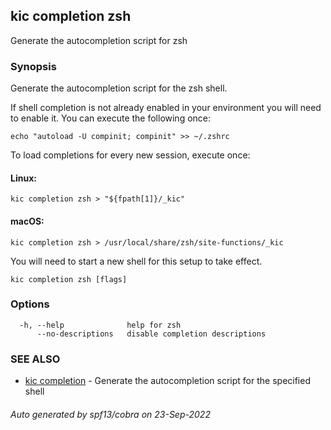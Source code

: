 ## kic completion zsh

Generate the autocompletion script for zsh

### Synopsis

Generate the autocompletion script for the zsh shell.

If shell completion is not already enabled in your environment you will need
to enable it.  You can execute the following once:

	echo "autoload -U compinit; compinit" >> ~/.zshrc

To load completions for every new session, execute once:

#### Linux:

	kic completion zsh > "${fpath[1]}/_kic"

#### macOS:

	kic completion zsh > /usr/local/share/zsh/site-functions/_kic

You will need to start a new shell for this setup to take effect.


```
kic completion zsh [flags]
```

### Options

```
  -h, --help              help for zsh
      --no-descriptions   disable completion descriptions
```

### SEE ALSO

* [kic completion](kic_completion.md)	 - Generate the autocompletion script for the specified shell

###### Auto generated by spf13/cobra on 23-Sep-2022
